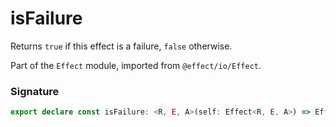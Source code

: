 # isFailure

Returns `true` if this effect is a failure, `false` otherwise.

Part of the `Effect` module, imported from `@effect/io/Effect`.

### Signature

```typescript
export declare const isFailure: <R, E, A>(self: Effect<R, E, A>) => Effect<R, never, boolean>
```
